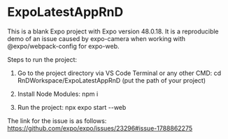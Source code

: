 # ExpoLatestAppRnD
This is a blank Expo project with Expo version 48.0.18. It is a reproducible demo of an issue caused by expo-camera when working with @expo/webpack-config for expo-web.

Steps to run the project:

1. Go to the project directory via VS Code Terminal or any other CMD: 
   cd RnDWorkspace/ExpoLatestAppRnD (put the path of your project)

2. Install Node Modules: 
   npm i 

3. Run the project: 
   npx expo start --web

The link for the issue is as follows:
https://github.com/expo/expo/issues/23296#issue-1788862275
